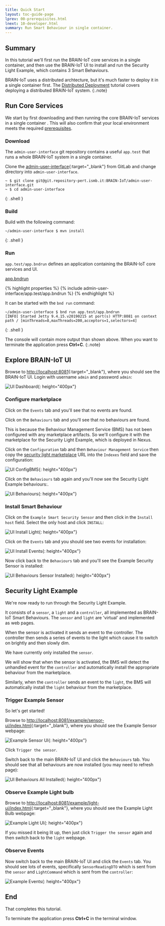 ```yaml
---
title: Quick Start 
layout: toc-guide-page
lprev: 00-prerequisites.html
lnext: 10-developer.html
summary: Run Smart Behaviour in single container.
---
```


## Summary 

In this tutorial we'll first run the BRAIN-IoT core services in a single container, and then use the BRAIN-IoT UI to install and run the Security Light Example, which contains 3 Smart Behaviours.

BRAIN-IoT uses a distributed archtecture, but it's much faster to deploy it in a single container first. The [Distributed Deployment](20-distributed.html) tutorial covers deploying a distributed BRAIN-IoT system.
{:.note}

## Run Core Services

We start by first downloading and then running the core BRAIN-IoT services in a single container . This will also confirm that your local environment meets the required [prerequisites](00-prerequisites.html#required-tools).

### Download

The `admin-user-interface` git repository contains a useful `app.test` that runs a whole BRAIN-IoT system in a single container.

Clone the [admin-user-interface](https://git.repository-pert.ismb.it/BRAIN-IoT/admin-user-interface){:target="_blank"} from GitLab and change directory into `admin-user-interface`.

    ~ $ git clone git@git.repository-pert.ismb.it:BRAIN-IoT/admin-user-interface.git
    ~ $ cd admin-user-interface
{: .shell }

### Build

Build  with the following command:

    ~/admin-user-interface $ mvn install
{: .shell }

### Run

`app.test/app.bndrun` defines an application containing the BRAIN-IoT core services and UI.

<p><a class="btn btn-primary" data-toggle="collapse" href="#bndrun" aria-expanded="false" aria-controls="app.bndrun">app.bndrun</a></p>
<div class="collapse" id="bndrun">
  <div class="card card-block">
{% highlight properties %}
{% include admin-user-interface/app.test/app.bndrun %}
{% endhighlight %}
</div>
</div>

It can be started with the `bnd run` command:

    ~/admin-user-interface $ bnd run app.test/app.bndrun
    [INFO] Started Jetty 9.4.15.v20190215 at port(s) HTTP:8081 on context path / [minThreads=8,maxThreads=200,acceptors=1,selectors=4]
{: .shell }

The console will contain more output than shown above.
When you want to terminate the application press **Ctrl+C**.
{:.note}

## Explore BRAIN-IoT UI

Browse to  <http://localhost:8081>{:target="_blank"}, where you should see the BRAIN-IoT UI. Login with username `admin` and password `admin`:

![UI Dashboard](img/ui-dashboard.png){: height="400px"}

### Configure marketplace

Click on the `Events` tab and you'll see that no events are found.

Click on the `Behaviours` tab and you'll see that no behaviours are found.

This is because the Behaviour Management Service (BMS) has not been configured with any marketplace artifacts. So we'll configure it with the marketplace for the Security Light Example, which is deployed in Nexus.

Click on the `Configuration` tab and then `Behaviour Management Service` then copy the [security light marketplace](https://nexus.repository-pert.ismb.it/repository/marketplaces/com.paremus.brain.iot.marketplace/security-light-marketplace/0.0.1-SNAPSHOT/index.xml) URL into the `Indexes` field and save the configuration:

![UI ConfigBMS](img/ui-config-bms.png){: height="400px"}

Click on the `Behaviours` tab again and you'll now see the Security Light Example behaviours:.

![UI Behaviours](img/ui-behaviours.png){: height="400px"}

### Install Smart Behaviour

Click on the `Example Smart Security Sensor` and  then click in the `Install host` field. Select the only host and click `INSTALL`:

![UI Install Light](img/ui-install-light.png){: height="400px"}

Click on the `Events` tab and you should see two events for installation:

![UI Install Events](img/ui-events-install.png){: height="400px"}

Now click back to the `Behaviours` tab and you'll see the Example Security Sensor is installed:

![UI Behaviours Sensor Installed](img/ui-behaviours-sensor.png){: height="400px"}

## Security Light Example

We're now ready to run through the Security Light Example.

It consists of a `sensor`,  a `light` and a `controller`, all implemented as BRAIN-IoT Smart Behaviours. The `sensor` and `light` are 'virtual' and implemented as web pages.

When the sensor is activated it sends an event to the controller. The controller then sends a series of events to the light which cause it to switch on brightly and then slowly dim.

We have currently only installed the `sensor`.

We will show that when the sensor is activated, the BMS will detect the unhandled event for the `controller` and automatically install the appropriate behaviour from the marketplace.

Similarly, when the `controller` sends an event to the `light`, the BMS will automatically install the `light` behaviour from the marketplace.

### Trigger Example Sensor

So let's get started!

Browse to  <http://localhost:8081/example/sensor-ui/index.html>{:target="_blank"}, where you should see the Example Sensor webpage:

![Example Sensor UI](img/eg-sensor-ui.png){: height="400px"}

Click `Trigger the sensor`. 

Switch back to the main BRAIN-IoT UI and click the `Behaviours` tab. You should see that all behaviours are now installed (you may need to refresh page):

![UI Behaviours All Installed](img/ui-behaviours-all.png){: height="400px"}

### Observe Example Light bulb

Browse to  <http://localhost:8081/example/light-ui/index.html>{:target="_blank"}, where you should see the Example Light Bulb webpage:

![Example Light  UI](img/eg-light-ui.png){: height="400px"}

If you missed it being lit up, then just click `Trigger the sensor` again and then switch back to the `light` webpage.

### Observe Events

Now  switch back to the main BRAIN-IoT UI and click the `Events` tab. You should see lots of events, specifically `SensorReadingDTO` which is sent from the `sensor` and `LightCommand` which is sent from the `controller`:

![Example Events](img/ui-events-example.png){: height="400px"}

## End
That completes this tutorial.

To terminate the application press **Ctrl+C** in the terminal window.

